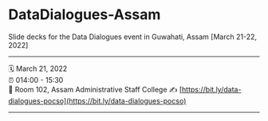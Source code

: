 # DataDialogues-Assam
Slide decks for the Data Dialogues event in Guwahati, Assam [March 21-22, 2022]

-----

:spiral_calendar: March 21, 2022  
:alarm_clock:     014:00 - 15:30  
:hotel:           Room 102, Assam Administrative Staff College 
:writing_hand:    [https://bit.ly/data-dialogues-pocso](https://bit.ly/data-dialogues-pocso) 

-----
